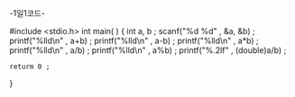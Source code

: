    -1일1코드-
   
#include <stdio.h>
int main( )
 {
    int a, b ;
    scanf("%d %d" , &a, &b) ;
    printf("%lld\n" , a+b) ;
     printf("%lld\n" , a-b) ;
     printf("%lld\n" , a*b) ;
     printf("%lld\n" , a/b) ;
     printf("%lld\n" , a%b) ;
     printf("%.2lf" , (double)a/b) ;

    returm 0 ;
 }

